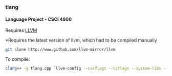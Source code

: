 ### tlang
#### Language Project - CSCI 4900

  Requires [LLVM](https://www.llvm.org)
  
  *Requires the latest version of llvm, which had to be compiled manually
  
```bash
git clone http://www.github.com/llvm-mirror/llvm
```
  
  To compile:
  
```bash
clang++ -g tlang.cpp `llvm-config --cxxflags --ldflags --system-libs --libs core mcjit native` -O3 -o tlang
```


